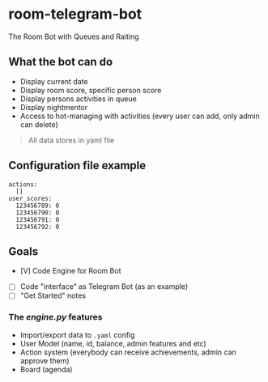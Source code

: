 # room-telegram-bot
The Room Bot with Queues and Raiting

## What the bot can do
* Display current date
* Display room score, specific person score
* Display persons activities in queue
* Display nightmentor
* Access to hot-managing with activities (every user can add, only admin can delete)

> All data stores in yaml file

## Configuration file example
```
actions:
  []
user_scores:
  123456789: 0
  123456790: 0
  123456791: 0
  123456792: 0
```

## Goals
- [V] Code Engine for Room Bot
- [ ] Code "interface" as Telegram Bot (as an example)
- [ ] "Get Started" notes

### The _engine.py_ features
* Import/export data to `.yaml` config
* User Model (name, id, balance, admin features and etc)
* Action system (everybody can receive achievements, admin can approve them)
* Board (agenda) 
